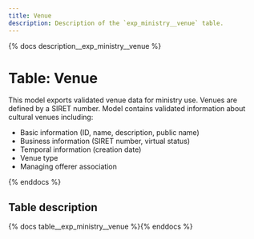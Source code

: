 ```yaml
---
title: Venue
description: Description of the `exp_ministry__venue` table.
---
```


{% docs description__exp_ministry__venue %}

# Table: Venue

This model exports validated venue data for ministry use. Venues are defined by a SIRET number.
Model contains validated information about cultural venues including:
- Basic information (ID, name, description, public name)
- Business information (SIRET number, virtual status)
- Temporal information (creation date)
- Venue type
- Managing offerer association

{% enddocs %}

## Table description

{% docs table__exp_ministry__venue %}{% enddocs %}

